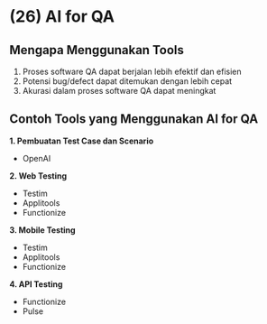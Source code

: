 # (26) AI for QA

## Mengapa Menggunakan Tools
1. Proses software QA dapat berjalan lebih efektif dan efisien
2. Potensi bug/defect dapat ditemukan dengan lebih cepat
3. Akurasi dalam proses software QA dapat meningkat

## Contoh Tools yang Menggunakan AI for QA
**1. Pembuatan Test Case dan Scenario**
* OpenAI

**2. Web Testing**
* Testim
* Applitools
* Functionize

**3. Mobile Testing**
* Testim
* Applitools
* Functionize

**4. API Testing**
* Functionize
* Pulse

